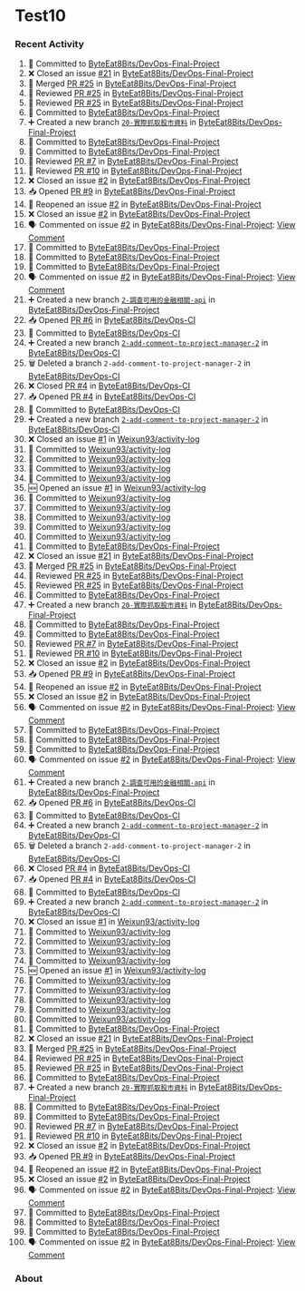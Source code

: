 # Test10

### Recent Activity ###
<!--START_SECTION:activity-->
1. 📝 Committed to [ByteEat8Bits/DevOps-Final-Project](https://github.com/ByteEat8Bits/DevOps-Final-Project/commit/10b7f77b0293d948f5100db5284cb09aed1aed05)
2. ❌ Closed an issue [#21](https://github.com/ByteEat8Bits/DevOps-Final-Project/issues/21) in [ByteEat8Bits/DevOps-Final-Project](https://github.com/ByteEat8Bits/DevOps-Final-Project)
3. 🔀 Merged [PR #25](https://github.com/ByteEat8Bits/DevOps-Final-Project/pull/25) in [ByteEat8Bits/DevOps-Final-Project](https://github.com/ByteEat8Bits/DevOps-Final-Project)
4. 🔎 Reviewed [PR #25](https://github.com/ByteEat8Bits/DevOps-Final-Project/pull/25) in [ByteEat8Bits/DevOps-Final-Project](https://github.com/ByteEat8Bits/DevOps-Final-Project)
5. 🔎 Reviewed [PR #25](https://github.com/ByteEat8Bits/DevOps-Final-Project/pull/25) in [ByteEat8Bits/DevOps-Final-Project](https://github.com/ByteEat8Bits/DevOps-Final-Project)
6. 📝 Committed to [ByteEat8Bits/DevOps-Final-Project](https://github.com/ByteEat8Bits/DevOps-Final-Project/commit/14d062ee9a73173b422ca0ea34ad5786ce5e4c5f)
7. ➕ Created a new branch [`20-實際抓取股市資料`](https://github.com/ByteEat8Bits/DevOps-Final-Project/tree/20-實際抓取股市資料) in [ByteEat8Bits/DevOps-Final-Project](https://github.com/ByteEat8Bits/DevOps-Final-Project)
8. 📝 Committed to [ByteEat8Bits/DevOps-Final-Project](https://github.com/ByteEat8Bits/DevOps-Final-Project/commit/5c7a3049189f41817d2af5185e2de47f39ce7d26)
9. 📝 Committed to [ByteEat8Bits/DevOps-Final-Project](https://github.com/ByteEat8Bits/DevOps-Final-Project/commit/f7edb15d8a0c80299d6788fb49e8effeb16a8adf)
10. 🔎 Reviewed [PR #7](https://github.com/ByteEat8Bits/DevOps-Final-Project/pull/7) in [ByteEat8Bits/DevOps-Final-Project](https://github.com/ByteEat8Bits/DevOps-Final-Project)
11. 🔎 Reviewed [PR #10](https://github.com/ByteEat8Bits/DevOps-Final-Project/pull/10) in [ByteEat8Bits/DevOps-Final-Project](https://github.com/ByteEat8Bits/DevOps-Final-Project)
12. ❌ Closed an issue [#2](https://github.com/ByteEat8Bits/DevOps-Final-Project/issues/2) in [ByteEat8Bits/DevOps-Final-Project](https://github.com/ByteEat8Bits/DevOps-Final-Project)
13. 📥 Opened [PR #9](https://github.com/ByteEat8Bits/DevOps-Final-Project/pull/9) in [ByteEat8Bits/DevOps-Final-Project](https://github.com/ByteEat8Bits/DevOps-Final-Project)
14. 🔄 Reopened an issue [#2](https://github.com/ByteEat8Bits/DevOps-Final-Project/issues/2) in [ByteEat8Bits/DevOps-Final-Project](https://github.com/ByteEat8Bits/DevOps-Final-Project)
15. ❌ Closed an issue [#2](https://github.com/ByteEat8Bits/DevOps-Final-Project/issues/2) in [ByteEat8Bits/DevOps-Final-Project](https://github.com/ByteEat8Bits/DevOps-Final-Project)
16. 🗣 Commented on issue [#2](https://github.com/ByteEat8Bits/DevOps-Final-Project/issues/2) in [ByteEat8Bits/DevOps-Final-Project](https://github.com/ByteEat8Bits/DevOps-Final-Project): [View Comment](https://github.com/ByteEat8Bits/DevOps-Final-Project/issues/2#issuecomment-2469683144)
17. 📝 Committed to [ByteEat8Bits/DevOps-Final-Project](https://github.com/ByteEat8Bits/DevOps-Final-Project/commit/db8edf00a5a39309532d5acb33f9acf1e069d1c3)
18. 📝 Committed to [ByteEat8Bits/DevOps-Final-Project](https://github.com/ByteEat8Bits/DevOps-Final-Project/commit/72ab4c30c171b932a0780b16a50ac22a5e576826)
19. 📝 Committed to [ByteEat8Bits/DevOps-Final-Project](https://github.com/ByteEat8Bits/DevOps-Final-Project/commit/18262b348448d9bb950422a16e757db82f4a930a)
20. 🗣 Commented on issue [#2](https://github.com/ByteEat8Bits/DevOps-Final-Project/issues/2) in [ByteEat8Bits/DevOps-Final-Project](https://github.com/ByteEat8Bits/DevOps-Final-Project): [View Comment](https://github.com/ByteEat8Bits/DevOps-Final-Project/issues/2#issuecomment-2469468435)
21. ➕ Created a new branch [`2-調查可用的金融相關-api`](https://github.com/ByteEat8Bits/DevOps-Final-Project/tree/2-調查可用的金融相關-api) in [ByteEat8Bits/DevOps-Final-Project](https://github.com/ByteEat8Bits/DevOps-Final-Project)
22. 📥 Opened [PR #6](https://github.com/ByteEat8Bits/DevOps-CI/pull/6) in [ByteEat8Bits/DevOps-CI](https://github.com/ByteEat8Bits/DevOps-CI)
23. 📝 Committed to [ByteEat8Bits/DevOps-CI](https://github.com/ByteEat8Bits/DevOps-CI/commit/2f71d96b084ff6f88660be79d9e12e9e5e6583b2)
24. ➕ Created a new branch [`2-add-comment-to-project-manager-2`](https://github.com/ByteEat8Bits/DevOps-CI/tree/2-add-comment-to-project-manager-2) in [ByteEat8Bits/DevOps-CI](https://github.com/ByteEat8Bits/DevOps-CI)
25. 🗑️ Deleted a branch `2-add-comment-to-project-manager-2` in [ByteEat8Bits/DevOps-CI](https://github.com/ByteEat8Bits/DevOps-CI)
26. ❌ Closed [PR #4](https://github.com/ByteEat8Bits/DevOps-CI/pull/4) in [ByteEat8Bits/DevOps-CI](https://github.com/ByteEat8Bits/DevOps-CI)
27. 📥 Opened [PR #4](https://github.com/ByteEat8Bits/DevOps-CI/pull/4) in [ByteEat8Bits/DevOps-CI](https://github.com/ByteEat8Bits/DevOps-CI)
28. 📝 Committed to [ByteEat8Bits/DevOps-CI](https://github.com/ByteEat8Bits/DevOps-CI/commit/c406bd67747e0b8d7b5aa0e673d96d498bd5ecda)
29. ➕ Created a new branch [`2-add-comment-to-project-manager-2`](https://github.com/ByteEat8Bits/DevOps-CI/tree/2-add-comment-to-project-manager-2) in [ByteEat8Bits/DevOps-CI](https://github.com/ByteEat8Bits/DevOps-CI)
30. ❌ Closed an issue [#1](https://github.com/Weixun93/activity-log/issues/1) in [Weixun93/activity-log](https://github.com/Weixun93/activity-log)
31. 📝 Committed to [Weixun93/activity-log](https://github.com/Weixun93/activity-log/commit/dbab143740edcc48ca0ddfafa67d90a03baa04df)
32. 📝 Committed to [Weixun93/activity-log](https://github.com/Weixun93/activity-log/commit/043418d5a2b63d3c3a159b930651996c87006589)
33. 📝 Committed to [Weixun93/activity-log](https://github.com/Weixun93/activity-log/commit/c165ea923bb1a449db873c3135357e3dc1452434)
34. 📝 Committed to [Weixun93/activity-log](https://github.com/Weixun93/activity-log/commit/594c286f28832d2af156c8842ca248af3fa08c53)
35. 🆕 Opened an issue [#1](https://github.com/Weixun93/activity-log/issues/1) in [Weixun93/activity-log](https://github.com/Weixun93/activity-log)
36. 📝 Committed to [Weixun93/activity-log](https://github.com/Weixun93/activity-log/commit/3eee8f0ad7f9b3b33e55125117dcea493ea06cc6)
37. 📝 Committed to [Weixun93/activity-log](https://github.com/Weixun93/activity-log/commit/b7b5792780378a8d9e0e6002aa563357a34d7dfa)
38. 📝 Committed to [Weixun93/activity-log](https://github.com/Weixun93/activity-log/commit/75a60184649bcfcc15d668f76d12f9959aae0666)
39. 📝 Committed to [Weixun93/activity-log](https://github.com/Weixun93/activity-log/commit/26f1ec8f65b86416f71b90d0f29f68d481750be7)
40. 📝 Committed to [Weixun93/activity-log](https://github.com/Weixun93/activity-log/commit/3f5619bbb6bcc46fd3ee07ebe240af57b4023508)
41. 📝 Committed to [ByteEat8Bits/DevOps-Final-Project](https://github.com/ByteEat8Bits/DevOps-Final-Project/commit/10b7f77b0293d948f5100db5284cb09aed1aed05)
42. ❌ Closed an issue [#21](https://github.com/ByteEat8Bits/DevOps-Final-Project/issues/21) in [ByteEat8Bits/DevOps-Final-Project](https://github.com/ByteEat8Bits/DevOps-Final-Project)
43. 🔀 Merged [PR #25](https://github.com/ByteEat8Bits/DevOps-Final-Project/pull/25) in [ByteEat8Bits/DevOps-Final-Project](https://github.com/ByteEat8Bits/DevOps-Final-Project)
44. 🔎 Reviewed [PR #25](https://github.com/ByteEat8Bits/DevOps-Final-Project/pull/25) in [ByteEat8Bits/DevOps-Final-Project](https://github.com/ByteEat8Bits/DevOps-Final-Project)
45. 🔎 Reviewed [PR #25](https://github.com/ByteEat8Bits/DevOps-Final-Project/pull/25) in [ByteEat8Bits/DevOps-Final-Project](https://github.com/ByteEat8Bits/DevOps-Final-Project)
46. 📝 Committed to [ByteEat8Bits/DevOps-Final-Project](https://github.com/ByteEat8Bits/DevOps-Final-Project/commit/14d062ee9a73173b422ca0ea34ad5786ce5e4c5f)
47. ➕ Created a new branch [`20-實際抓取股市資料`](https://github.com/ByteEat8Bits/DevOps-Final-Project/tree/20-實際抓取股市資料) in [ByteEat8Bits/DevOps-Final-Project](https://github.com/ByteEat8Bits/DevOps-Final-Project)
48. 📝 Committed to [ByteEat8Bits/DevOps-Final-Project](https://github.com/ByteEat8Bits/DevOps-Final-Project/commit/5c7a3049189f41817d2af5185e2de47f39ce7d26)
49. 📝 Committed to [ByteEat8Bits/DevOps-Final-Project](https://github.com/ByteEat8Bits/DevOps-Final-Project/commit/f7edb15d8a0c80299d6788fb49e8effeb16a8adf)
50. 🔎 Reviewed [PR #7](https://github.com/ByteEat8Bits/DevOps-Final-Project/pull/7) in [ByteEat8Bits/DevOps-Final-Project](https://github.com/ByteEat8Bits/DevOps-Final-Project)
51. 🔎 Reviewed [PR #10](https://github.com/ByteEat8Bits/DevOps-Final-Project/pull/10) in [ByteEat8Bits/DevOps-Final-Project](https://github.com/ByteEat8Bits/DevOps-Final-Project)
52. ❌ Closed an issue [#2](https://github.com/ByteEat8Bits/DevOps-Final-Project/issues/2) in [ByteEat8Bits/DevOps-Final-Project](https://github.com/ByteEat8Bits/DevOps-Final-Project)
53. 📥 Opened [PR #9](https://github.com/ByteEat8Bits/DevOps-Final-Project/pull/9) in [ByteEat8Bits/DevOps-Final-Project](https://github.com/ByteEat8Bits/DevOps-Final-Project)
54. 🔄 Reopened an issue [#2](https://github.com/ByteEat8Bits/DevOps-Final-Project/issues/2) in [ByteEat8Bits/DevOps-Final-Project](https://github.com/ByteEat8Bits/DevOps-Final-Project)
55. ❌ Closed an issue [#2](https://github.com/ByteEat8Bits/DevOps-Final-Project/issues/2) in [ByteEat8Bits/DevOps-Final-Project](https://github.com/ByteEat8Bits/DevOps-Final-Project)
56. 🗣 Commented on issue [#2](https://github.com/ByteEat8Bits/DevOps-Final-Project/issues/2) in [ByteEat8Bits/DevOps-Final-Project](https://github.com/ByteEat8Bits/DevOps-Final-Project): [View Comment](https://github.com/ByteEat8Bits/DevOps-Final-Project/issues/2#issuecomment-2469683144)
57. 📝 Committed to [ByteEat8Bits/DevOps-Final-Project](https://github.com/ByteEat8Bits/DevOps-Final-Project/commit/db8edf00a5a39309532d5acb33f9acf1e069d1c3)
58. 📝 Committed to [ByteEat8Bits/DevOps-Final-Project](https://github.com/ByteEat8Bits/DevOps-Final-Project/commit/72ab4c30c171b932a0780b16a50ac22a5e576826)
59. 📝 Committed to [ByteEat8Bits/DevOps-Final-Project](https://github.com/ByteEat8Bits/DevOps-Final-Project/commit/18262b348448d9bb950422a16e757db82f4a930a)
60. 🗣 Commented on issue [#2](https://github.com/ByteEat8Bits/DevOps-Final-Project/issues/2) in [ByteEat8Bits/DevOps-Final-Project](https://github.com/ByteEat8Bits/DevOps-Final-Project): [View Comment](https://github.com/ByteEat8Bits/DevOps-Final-Project/issues/2#issuecomment-2469468435)
61. ➕ Created a new branch [`2-調查可用的金融相關-api`](https://github.com/ByteEat8Bits/DevOps-Final-Project/tree/2-調查可用的金融相關-api) in [ByteEat8Bits/DevOps-Final-Project](https://github.com/ByteEat8Bits/DevOps-Final-Project)
62. 📥 Opened [PR #6](https://github.com/ByteEat8Bits/DevOps-CI/pull/6) in [ByteEat8Bits/DevOps-CI](https://github.com/ByteEat8Bits/DevOps-CI)
63. 📝 Committed to [ByteEat8Bits/DevOps-CI](https://github.com/ByteEat8Bits/DevOps-CI/commit/2f71d96b084ff6f88660be79d9e12e9e5e6583b2)
64. ➕ Created a new branch [`2-add-comment-to-project-manager-2`](https://github.com/ByteEat8Bits/DevOps-CI/tree/2-add-comment-to-project-manager-2) in [ByteEat8Bits/DevOps-CI](https://github.com/ByteEat8Bits/DevOps-CI)
65. 🗑️ Deleted a branch `2-add-comment-to-project-manager-2` in [ByteEat8Bits/DevOps-CI](https://github.com/ByteEat8Bits/DevOps-CI)
66. ❌ Closed [PR #4](https://github.com/ByteEat8Bits/DevOps-CI/pull/4) in [ByteEat8Bits/DevOps-CI](https://github.com/ByteEat8Bits/DevOps-CI)
67. 📥 Opened [PR #4](https://github.com/ByteEat8Bits/DevOps-CI/pull/4) in [ByteEat8Bits/DevOps-CI](https://github.com/ByteEat8Bits/DevOps-CI)
68. 📝 Committed to [ByteEat8Bits/DevOps-CI](https://github.com/ByteEat8Bits/DevOps-CI/commit/c406bd67747e0b8d7b5aa0e673d96d498bd5ecda)
69. ➕ Created a new branch [`2-add-comment-to-project-manager-2`](https://github.com/ByteEat8Bits/DevOps-CI/tree/2-add-comment-to-project-manager-2) in [ByteEat8Bits/DevOps-CI](https://github.com/ByteEat8Bits/DevOps-CI)
70. ❌ Closed an issue [#1](https://github.com/Weixun93/activity-log/issues/1) in [Weixun93/activity-log](https://github.com/Weixun93/activity-log)
71. 📝 Committed to [Weixun93/activity-log](https://github.com/Weixun93/activity-log/commit/dbab143740edcc48ca0ddfafa67d90a03baa04df)
72. 📝 Committed to [Weixun93/activity-log](https://github.com/Weixun93/activity-log/commit/043418d5a2b63d3c3a159b930651996c87006589)
73. 📝 Committed to [Weixun93/activity-log](https://github.com/Weixun93/activity-log/commit/c165ea923bb1a449db873c3135357e3dc1452434)
74. 📝 Committed to [Weixun93/activity-log](https://github.com/Weixun93/activity-log/commit/594c286f28832d2af156c8842ca248af3fa08c53)
75. 🆕 Opened an issue [#1](https://github.com/Weixun93/activity-log/issues/1) in [Weixun93/activity-log](https://github.com/Weixun93/activity-log)
76. 📝 Committed to [Weixun93/activity-log](https://github.com/Weixun93/activity-log/commit/3eee8f0ad7f9b3b33e55125117dcea493ea06cc6)
77. 📝 Committed to [Weixun93/activity-log](https://github.com/Weixun93/activity-log/commit/b7b5792780378a8d9e0e6002aa563357a34d7dfa)
78. 📝 Committed to [Weixun93/activity-log](https://github.com/Weixun93/activity-log/commit/75a60184649bcfcc15d668f76d12f9959aae0666)
79. 📝 Committed to [Weixun93/activity-log](https://github.com/Weixun93/activity-log/commit/26f1ec8f65b86416f71b90d0f29f68d481750be7)
80. 📝 Committed to [Weixun93/activity-log](https://github.com/Weixun93/activity-log/commit/3f5619bbb6bcc46fd3ee07ebe240af57b4023508)
81. 📝 Committed to [ByteEat8Bits/DevOps-Final-Project](https://github.com/ByteEat8Bits/DevOps-Final-Project/commit/10b7f77b0293d948f5100db5284cb09aed1aed05)
82. ❌ Closed an issue [#21](https://github.com/ByteEat8Bits/DevOps-Final-Project/issues/21) in [ByteEat8Bits/DevOps-Final-Project](https://github.com/ByteEat8Bits/DevOps-Final-Project)
83. 🔀 Merged [PR #25](https://github.com/ByteEat8Bits/DevOps-Final-Project/pull/25) in [ByteEat8Bits/DevOps-Final-Project](https://github.com/ByteEat8Bits/DevOps-Final-Project)
84. 🔎 Reviewed [PR #25](https://github.com/ByteEat8Bits/DevOps-Final-Project/pull/25) in [ByteEat8Bits/DevOps-Final-Project](https://github.com/ByteEat8Bits/DevOps-Final-Project)
85. 🔎 Reviewed [PR #25](https://github.com/ByteEat8Bits/DevOps-Final-Project/pull/25) in [ByteEat8Bits/DevOps-Final-Project](https://github.com/ByteEat8Bits/DevOps-Final-Project)
86. 📝 Committed to [ByteEat8Bits/DevOps-Final-Project](https://github.com/ByteEat8Bits/DevOps-Final-Project/commit/14d062ee9a73173b422ca0ea34ad5786ce5e4c5f)
87. ➕ Created a new branch [`20-實際抓取股市資料`](https://github.com/ByteEat8Bits/DevOps-Final-Project/tree/20-實際抓取股市資料) in [ByteEat8Bits/DevOps-Final-Project](https://github.com/ByteEat8Bits/DevOps-Final-Project)
88. 📝 Committed to [ByteEat8Bits/DevOps-Final-Project](https://github.com/ByteEat8Bits/DevOps-Final-Project/commit/5c7a3049189f41817d2af5185e2de47f39ce7d26)
89. 📝 Committed to [ByteEat8Bits/DevOps-Final-Project](https://github.com/ByteEat8Bits/DevOps-Final-Project/commit/f7edb15d8a0c80299d6788fb49e8effeb16a8adf)
90. 🔎 Reviewed [PR #7](https://github.com/ByteEat8Bits/DevOps-Final-Project/pull/7) in [ByteEat8Bits/DevOps-Final-Project](https://github.com/ByteEat8Bits/DevOps-Final-Project)
91. 🔎 Reviewed [PR #10](https://github.com/ByteEat8Bits/DevOps-Final-Project/pull/10) in [ByteEat8Bits/DevOps-Final-Project](https://github.com/ByteEat8Bits/DevOps-Final-Project)
92. ❌ Closed an issue [#2](https://github.com/ByteEat8Bits/DevOps-Final-Project/issues/2) in [ByteEat8Bits/DevOps-Final-Project](https://github.com/ByteEat8Bits/DevOps-Final-Project)
93. 📥 Opened [PR #9](https://github.com/ByteEat8Bits/DevOps-Final-Project/pull/9) in [ByteEat8Bits/DevOps-Final-Project](https://github.com/ByteEat8Bits/DevOps-Final-Project)
94. 🔄 Reopened an issue [#2](https://github.com/ByteEat8Bits/DevOps-Final-Project/issues/2) in [ByteEat8Bits/DevOps-Final-Project](https://github.com/ByteEat8Bits/DevOps-Final-Project)
95. ❌ Closed an issue [#2](https://github.com/ByteEat8Bits/DevOps-Final-Project/issues/2) in [ByteEat8Bits/DevOps-Final-Project](https://github.com/ByteEat8Bits/DevOps-Final-Project)
96. 🗣 Commented on issue [#2](https://github.com/ByteEat8Bits/DevOps-Final-Project/issues/2) in [ByteEat8Bits/DevOps-Final-Project](https://github.com/ByteEat8Bits/DevOps-Final-Project): [View Comment](https://github.com/ByteEat8Bits/DevOps-Final-Project/issues/2#issuecomment-2469683144)
97. 📝 Committed to [ByteEat8Bits/DevOps-Final-Project](https://github.com/ByteEat8Bits/DevOps-Final-Project/commit/db8edf00a5a39309532d5acb33f9acf1e069d1c3)
98. 📝 Committed to [ByteEat8Bits/DevOps-Final-Project](https://github.com/ByteEat8Bits/DevOps-Final-Project/commit/72ab4c30c171b932a0780b16a50ac22a5e576826)
99. 📝 Committed to [ByteEat8Bits/DevOps-Final-Project](https://github.com/ByteEat8Bits/DevOps-Final-Project/commit/18262b348448d9bb950422a16e757db82f4a930a)
100. 🗣 Commented on issue [#2](https://github.com/ByteEat8Bits/DevOps-Final-Project/issues/2) in [ByteEat8Bits/DevOps-Final-Project](https://github.com/ByteEat8Bits/DevOps-Final-Project): [View Comment](https://github.com/ByteEat8Bits/DevOps-Final-Project/issues/2#issuecomment-2469468435)
<!--END_SECTION:activity-->

### About ###
